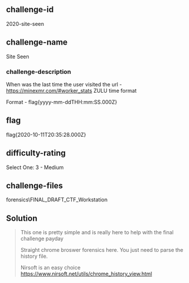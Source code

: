 ## challenge-id
2020-site-seen

## challenge-name
Site Seen

### challenge-description
When was the last time the user visited the url - https://minexmr.com/#worker_stats
ZULU time format

Format - flag{yyyy-mm-ddTHH:mm:SS.000Z}

## flag
flag{2020-10-11T20:35:28.000Z}

## difficulty-rating
Select One: 
3 - Medium 

## challenge-files
forensics\FINAL_DRAFT_CTF_Workstation


## Solution 
>
> This one is pretty simple and is really here to help with the final challenge payday
>
> Straight chrome broswer forensics here. You just need to parse the history file.
>
> Nirsoft is an easy choice https://www.nirsoft.net/utils/chrome_history_view.html
